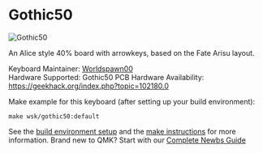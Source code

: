 # Gothic50

![Gothic50](https://i.imgur.com/T2V63c8.png)

An Alice style 40% board with arrowkeys, based on the Fate Arisu layout.

Keyboard Maintainer: [Worldspawn00](https://github.com/Worldspawn00)  
Hardware Supported: Gothic50 PCB
Hardware Availability: https://geekhack.org/index.php?topic=102180.0

Make example for this keyboard (after setting up your build environment):

    make wsk/gothic50:default

See the [build environment setup](https://docs.qmk.fm/#/getting_started_build_tools) and the [make instructions](https://docs.qmk.fm/#/getting_started_make_guide) for more information. Brand new to QMK? Start with our [Complete Newbs Guide](https://docs.qmk.fm/#/newbs)
